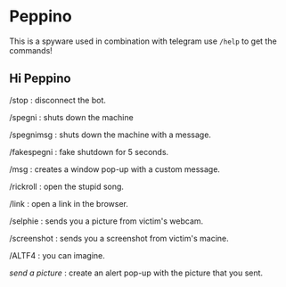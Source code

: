 # Peppino
This is a spyware used in combination with telegram
use <code>/help</code> to get the commands!

<h2>Hi Peppino</h2>

/stop : disconnect the bot.

/spegni : shuts down the machine

/spegnimsg <text> : shuts down the machine with a message.

/fakespegni : fake shutdown for 5 seconds.

/msg <message> : creates a window pop-up with a custom message.

/rickroll : open the stupid song.

/link <url> : open a link in the browser.

/selphie : sends you a picture from victim's webcam.

/screenshot : sends you a screenshot from victim's macine.

/ALTF4 : you can imagine.

*send a picture* : create an alert pop-up with the picture that you sent.
